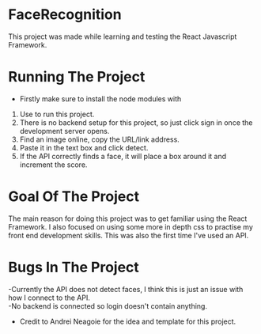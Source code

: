 # FaceRecognition
This project was made while learning and testing the React Javascript Framework.
  
# Running The Project
* Firstly make sure to install the node modules with <npm i>
1. Use <npm start> to run this project.  
2. There is no backend setup for this project, so just click sign in once the development server opens.  
3. Find an image online, copy the URL/link address.  
4. Paste it in the text box and click detect.  
5. If the API correctly finds a face, it will place a box around it and increment the score.  
  
# Goal Of The Project
The main reason for doing this project was to get familiar using the React Framework. I also focused on using some more in depth css to practise my front end development skills. This was also the first time I've used an API.  

# Bugs In The Project
-Currently the API does not detect faces, I think this is just an issue with how I connect to the API.  
-No backend is connected so login doesn't contain anything.



 * Credit to Andrei Neagoie for the idea and template for this project.
